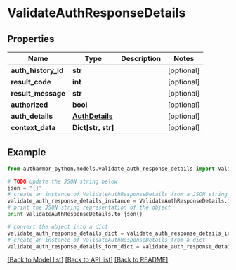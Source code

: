 # ValidateAuthResponseDetails


## Properties
Name | Type | Description | Notes
------------ | ------------- | ------------- | -------------
**auth_history_id** | **str** |  | [optional] 
**result_code** | **int** |  | [optional] 
**result_message** | **str** |  | [optional] 
**authorized** | **bool** |  | [optional] 
**auth_details** | [**AuthDetails**](AuthDetails.md) |  | [optional] 
**context_data** | **Dict[str, str]** |  | [optional] 

## Example

```python
from autharmor_python.models.validate_auth_response_details import ValidateAuthResponseDetails

# TODO update the JSON string below
json = "{}"
# create an instance of ValidateAuthResponseDetails from a JSON string
validate_auth_response_details_instance = ValidateAuthResponseDetails.from_json(json)
# print the JSON string representation of the object
print ValidateAuthResponseDetails.to_json()

# convert the object into a dict
validate_auth_response_details_dict = validate_auth_response_details_instance.to_dict()
# create an instance of ValidateAuthResponseDetails from a dict
validate_auth_response_details_form_dict = validate_auth_response_details.from_dict(validate_auth_response_details_dict)
```
[[Back to Model list]](../README.md#documentation-for-models) [[Back to API list]](../README.md#documentation-for-api-endpoints) [[Back to README]](../README.md)


